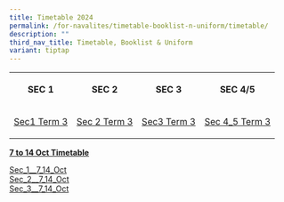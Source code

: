 ```yaml
---
title: Timetable 2024
permalink: /for-navalites/timetable-booklist-n-uniform/timetable/
description: ""
third_nav_title: Timetable, Booklist & Uniform
variant: tiptap
---
```

<table style="minWidth: 100px">
<colgroup>
<col>
<col>
<col>
<col>
</colgroup>
<tbody>
<tr>
<th rowspan="1" colspan="1">
<p><strong>SEC 1</strong>
</p>
</th>
<th rowspan="1" colspan="1">
<p><strong>SEC 2</strong>
</p>
</th>
<th rowspan="1" colspan="1">
<p><strong>SEC 3</strong>
</p>
</th>
<th rowspan="1" colspan="1">
<p><strong>SEC 4/5</strong>
</p>
</th>
</tr>
<tr>
<td rowspan="1" colspan="1">
<p><a href="/files/2024 T3 tt/SEC__.pdf" rel="noopener noreferrer nofollow" target="_blank">Sec1 Term 3</a>
</p>
</td>
<td rowspan="1" colspan="1">
<p><a href="/files/2024 T3 tt/SEC_2.pdf" rel="noopener noreferrer nofollow" target="_blank">Sec 2 Term 3</a>
</p>
</td>
<td rowspan="1" colspan="1">
<p><a href="/files/2024 T3 tt/SEC_3.pdf" rel="noopener noreferrer nofollow" target="_blank">Sec3 Term 3</a>
</p>
</td>
<td rowspan="1" colspan="1">
<p><a href="/files/2024 T3 tt/SEC_4_5.pdf" rel="noopener noreferrer nofollow" target="_blank">Sec 4_5 Term 3</a>
</p>
</td>
</tr>
</tbody>
</table>
<p></p>
<p><strong><u>7 to 14 Oct Timetable</u></strong>
</p>
<p><a href="/files/2024 eoy exam/Sec_1__7_14_Oct_.pdf" rel="noopener nofollow" target="_blank">Sec_1__7_14_Oct</a>
<br><a href="/files/2024 eoy exam/Sec_2__7_14_Oct_.pdf" rel="noopener nofollow" target="_blank">Sec_2__7_14_Oct</a>
<br><a href="/files/2024 eoy exam/Sec_3__7_14_Oct_.pdf" rel="noopener nofollow" target="_blank">Sec_3__7_14_Oct</a>
</p>
<p></p>
<p></p>
<p></p>
<p>
<br>
</p>